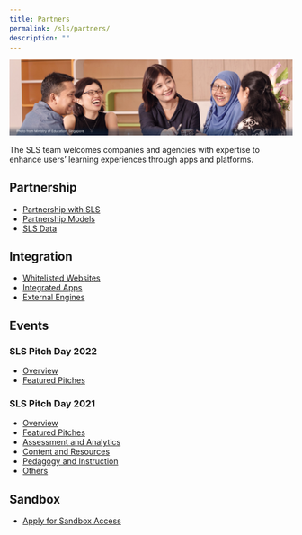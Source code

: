 ```yaml
---
title: Partners
permalink: /sls/partners/
description: ""
---
```

<img alt="Partners Hero" src="/images/3Partners/Partners Hero.png">

<p>The SLS team welcomes companies and agencies with expertise to enhance users’ learning experiences through apps and platforms.</p>

<h2>Partnership</h2>
<ul>
  <li><a target="_blank" href="/partners/Partnership/partnershipsls/">Partnership with SLS</a></li>
  <li><a target="_blank" href="/partners/Partnership/partnershipmodel/">Partnership Models</a></li>
  <li><a target="_blank" href="/partners/Partnership/SLSData">SLS Data</a></li>
</ul>

<h2>Integration</h2>
<ul>
  <li><a target="_blank" href="/partners/Integration/whitelistedwebsites/">Whitelisted Websites</a></li>
  <li><a target="_blank" href="/partners/Integration/integratedapps/">Integrated Apps</a></li>
  <li><a target="_blank" href="/partners/Integration/externalengines/">External Engines</a></li>
</ul>

<h2>Events</h2>
<h3>SLS Pitch Day 2022</h3>
<ul>
  <li><a target="_blank" href="/partners/Events/slspitchday2022/">Overview</a></li>
  <li><a target="_blank" href="/partners/Events/featuredpitches2022/">Featured Pitches</a></li>
</ul>
<h3>SLS Pitch Day 2021</h3>
<ul>
  <li><a target="_blank" href="/partners/Events/slspitchday2021/">Overview</a></li>
  <li><a target="_blank" href="/partners/Events/slspitchday2021/">Featured Pitches</a></li>
  <li><a target="_blank" href="/partners/Events/assessmentanalytics2021/">Assessment and Analytics</a></li>
  <li><a target="_blank" href="/partners/Events/contentresources2021/">Content and Resources</a></li>
  <li><a target="_blank" href="/partners/Events/pedagogyinstruction2021/">Pedagogy and Instruction</a></li>
  <li><a target="_blank" href="/partners/Events/others2021/">Others</a></li>
</ul>

<h2>Sandbox</h2>
<ul>
  <li><a target="_blank" href="/partners/sandbox/">Apply for Sandbox Access</a></li>
</ul>